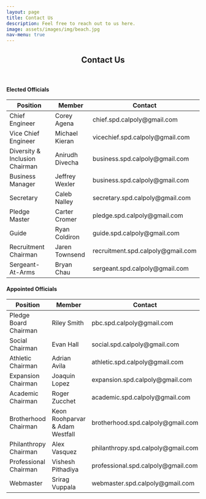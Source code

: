 ```yaml
---
layout: page
title: Contact Us
description: Feel free to reach out to us here.
image: assets/images/img/beach.jpg
nav-menu: true
---
```


<!-- Main -->
<div id="main" class="alt">

<!-- One -->
<section id="one">
	<div class="inner">
		<header class="major">
			<h1>Contact Us</h1>
		</header>	

<!-- Elected Officals -->
<h4>Elected Officials</h4>
<div class="table-wrapper">
	<table class="alt">
		<thead>
			<tr>
				<th>Position</th>
				<th>Member</th>
				<th>Contact</th>
			</tr>
		</thead>
		<tbody>
			<tr>
				<td>Chief Engineer</td>
				<td>Corey Agena</td>
				<td>chief.spd.calpoly@gmail.com</td>
			</tr>
			<tr>
				<td>Vice Chief Engineer</td>
				<td>Michael Kieran</td>
				<td>vicechief.spd.calpoly@gmail.com</td>
			</tr>
			<tr>
				<td>Diversity & Inclusion Chairman</td>
				<td>Anirudh Divecha</td>
				<td>business.spd.calpoly@gmail.com</td>
			</tr>
			<tr>
				<td>Business Manager</td>
				<td>Jeffrey Wexler</td>
				<td>business.spd.calpoly@gmail.com</td>
			</tr>
			<tr>
				<td>Secretary</td>
				<td>Caleb Nalley</td>
				<td>secretary.spd.calpoly@gmail.com</td>
			</tr>
			<tr>
				<td>Pledge Master</td>
				<td>Carter Cromer</td>
				<td>pledge.spd.calpoly@gmail.com</td>
			</tr>
			<tr>
				<td>Guide</td>
				<td>Ryan Coldiron</td>
				<td>guide.spd.calpoly@gmail.com</td>
			</tr>
			<tr>
				<td>Recruitment Chairman</td>
				<td>Jaren Townsend</td>
				<td>recruitment.spd.calpoly@gmail.com</td>
			</tr>
			<tr>
				<td>Sergeant-At-Arms</td>
				<td>Bryan Chau</td>
				<td>sergeant.spd.calpoly@gmail.com</td>
			</tr>
		</tbody>
	</table>
</div>

<!-- Appointed Officals -->
<h4>Appointed Officials</h4>
<div class="table-wrapper">
	<table class="alt">
		<thead>
			<tr>
				<th>Position</th>
				<th>Member</th>
				<th>Contact</th>
			</tr>
		</thead>
		<tbody>
			<tr>
				<td>Pledge Board Chairman</td>
				<td>Riley Smith</td>
				<td>pbc.spd.calpoly@gmail.com</td>
			</tr>
			<tr>
				<td>Social Chairman</td>
				<td>Evan Hall</td>
				<td>social.spd.calpoly@gmail.com</td>
			</tr>
			<tr>
				<td>Athletic Chairman</td>
				<td>Adrian Avila</td>
				<td>athletic.spd.calpoly@gmail.com</td>
			</tr>
			<tr>
				<td>Expansion Chairman</td>
				<td>Joaquin Lopez</td>
				<td>expansion.spd.calpoly@gmail.com</td>
			</tr>
			<tr>
				<td>Academic Chairman</td>
				<td>Roger Zucchet</td>
				<td>academic.spd.calpoly@gmail.com</td>
			</tr>
			<tr>
				<td>Brotherhood Chairman</td>
				<td>Keon Roohparvar & Adam Westfall</td>
				<td>brotherhood.spd.calpoly@gmail.com</td>
			</tr>
			<tr>
				<td>Philanthropy Chairman</td>
				<td>Alex Vasquez</td>
				<td>philanthropy.spd.calpoly@gmail.com</td>
			</tr>
			<tr>
				<td>Professional Chairman</td>
				<td>Vishesh Pithadiya</td>
				<td>professional.spd.calpoly@gmail.com</td>
			</tr>
			<tr>
				<td>Webmaster</td>
				<td>Srirag Vuppala</td>
				<td>webmaster.spd.calpoly@gmail.com</td>
			</tr>
		</tbody>
	</table>
</div>

<!-- Image -->
<!--
<h3>Image</h3>
<h4>Fit</h4>
<div class="box alt">
	<div class="row 50% uniform">
		<div class="4u"><span class="image fit"><img src="assets/images/pic08.jpg" alt="" /></span></div>
		<div class="4u"><span class="image fit"><img src="assets/images/pic09.jpg" alt="" /></span></div>
		<div class="4u$"><span class="image fit"><img src="assets/images/pic10.jpg" alt="" /></span></div>
		<div class="4u"><span class="image fit"><img src="assets/images/pic10.jpg" alt="" /></span></div>
		<div class="4u"><span class="image fit"><img src="assets/images/pic08.jpg" alt="" /></span></div>
		<div class="4u$"><span class="image fit"><img src="assets/images/pic09.jpg" alt="" /></span></div>
		<div class="4u"><span class="image fit"><img src="assets/images/pic09.jpg" alt="" /></span></div>
		<div class="4u"><span class="image fit"><img src="assets/images/pic10.jpg" alt="" /></span></div>
		<div class="4u$"><span class="image fit"><img src="assets/images/pic08.jpg" alt="" /></span></div>
	</div>
</div> -->

</div>
</section>

</div>
